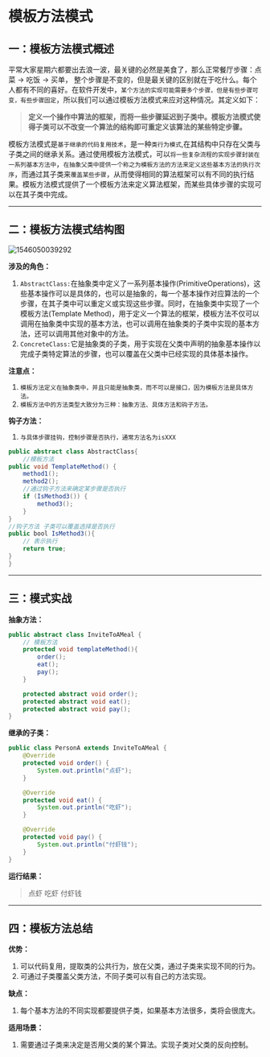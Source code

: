 # 模板方法模式

## 一：模板方法模式概述

平常大家星期六都要出去浪一波，最关键的必然是美食了，那么正常餐厅步骤：点菜 -> 吃饭 -> 买单， 整个步骤是不变的，但是最关键的区别就在于吃什么。每个人都有不同的喜好。在软件开发中，`某个方法的实现可能需要多个步骤，但是有些步骤可变，有些步骤固定`，所以我们可以通过模板方法模式来应对这种情况。其定义如下：

> **定义一个操作中算法的框架，而将一些步骤延迟到子类中。模板方法模式使得子类可以不改变一个算法的结构即可重定义该算法的某些特定步骤。**

模板方法模式是`基于继承的代码复用技术`，是一种`类行为模式`,在其结构中只存在父类与子类之间的继承关系。通过使用模板方法模式，可以`将一些复杂流程的实现步骤封装在一系列基本方法中`，`在抽象父类中提供一个称之为模板方法的方法来定义这些基本方法的执行次序`，而通过其子类来`覆盖某些步骤`，从而使得相同的算法框架可以有不同的执行结果。模板方法模式提供了一个模板方法来定义算法框架，而某些具体步骤的实现可以在其子类中完成。

---

## 二：模板方法模式结构图

![1546050039292](C:\Users\lenovo\AppData\Roaming\Typora\typora-user-images\1546050039292.png)

**涉及的角色：**

1. `AbstractClass:`在抽象类中定义了一系列基本操作(PrimitiveOperations)，这些基本操作可以是具体的，也可以是抽象的，每一个基本操作对应算法的一个步骤，在其子类中可以重定义或实现这些步骤。同时，在抽象类中实现了一个模板方法(Template Method)，用于定义一个算法的框架，模板方法不仅可以调用在抽象类中实现的基本方法，也可以调用在抽象类的子类中实现的基本方法，还可以调用其他对象中的方法。
2. `ConcreteClass:`它是抽象类的子类，用于实现在父类中声明的抽象基本操作以完成子类特定算法的步骤，也可以覆盖在父类中已经实现的具体基本操作。

**注意点：**

1. `模板方法定义在抽象类中，并且只能是抽象类，而不可以是接口，因为模板方法是具体方法。`
2. `模板方法中的方法类型大致分为三种：抽象方法、具体方法和钩子方法。`

**钩子方法：**

1. `与具体步骤挂钩，控制步骤是否执行，通常方法名为isXXX`

```java
public abstract class AbstractClass{
    //模板方法
public void TemplateMethod() {
    method1();
    method2();
    //通过钩子方法来确定某步骤是否执行
    if (IsMethod3()) {
        method3();
    }
}
//钩子方法 子类可以覆盖选择是否执行
public bool IsMethod3(){
    // 表示执行
    return true;
}
}

```



----

## 三：模式实战

**抽象方法：**

```java
public abstract class InviteToAMeal {
    // 模板方法
    protected void templateMethod(){
        order();
        eat();
        pay();
    }

    protected abstract void order();
    protected abstract void eat();
    protected abstract void pay();
}
```

**继承的子类：**

```java
public class PersonA extends InviteToAMeal {
    @Override
    protected void order() {
        System.out.println("点虾");
    }

    @Override
    protected void eat() {
        System.out.println("吃虾");
    }

    @Override
    protected void pay() {
        System.out.println("付虾钱");
    }
}
```

**运行结果：**

> 点虾
> 吃虾
> 付虾钱

---

## 四：模板方法总结

**优势：**

1. 可以代码复用，提取类的公共行为，放在父类，通过子类来实现不同的行为。
2. 可通过子类覆盖父类方法，不同子类可以有自己的方法实现。

**缺点：**

1. 每个基本方法的不同实现都要提供子类，如果基本方法很多，类将会很庞大。

**适用场景：**

1. 需要通过子类来决定是否用父类的某个算法。实现子类对父类的反向控制。







